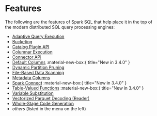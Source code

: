 # Features

The following are the features of Spark SQL that help place it in the top of the modern distributed SQL query processing engines:

* [Adaptive Query Execution](../adaptive-query-execution/index.md)
* [Bucketing](../bucketing/index.md)
* [Catalog Plugin API](../connector/catalog/index.md)
* [Columnar Execution](../columnar-execution/index.md)
* [Connector API](../connector/index.md)
* [Default Columns](../default-columns/index.md) :material-new-box:{ title="New in 3.4.0" }
* [Dynamic Partition Pruning](../dynamic-partition-pruning/index.md)
* [File-Based Data Scanning](../file-based-data-scanning/index.md)
* [Metadata Columns](../metadata-columns/index.md)
* [Spark Connect](../connect/index.md) :material-new-box:{ title="New in 3.4.0" }
* [Table-Valued Functions](../table-valued-functions/index.md) :material-new-box:{ title="New in 3.4.0" }
* [Variable Substitution](../variable-substitution.md)
* [Vectorized Parquet Decoding (Reader)](../vectorized-decoding/index.md)
* [Whole-Stage Code Generation](../whole-stage-code-generation/index.md)
* _others_ (listed in the menu on the left)
